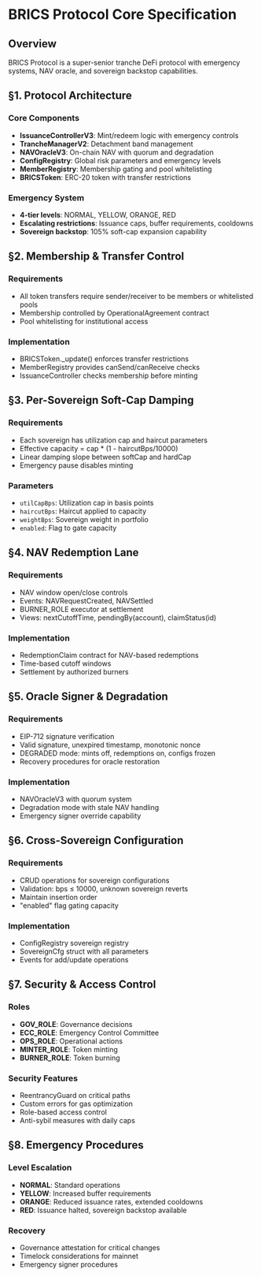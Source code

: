 # BRICS Protocol Core Specification

## Overview
BRICS Protocol is a super-senior tranche DeFi protocol with emergency systems, NAV oracle, and sovereign backstop capabilities.

## §1. Protocol Architecture

### Core Components
- **IssuanceControllerV3**: Mint/redeem logic with emergency controls
- **TrancheManagerV2**: Detachment band management
- **NAVOracleV3**: On-chain NAV with quorum and degradation
- **ConfigRegistry**: Global risk parameters and emergency levels
- **MemberRegistry**: Membership gating and pool whitelisting
- **BRICSToken**: ERC-20 token with transfer restrictions

### Emergency System
- **4-tier levels**: NORMAL, YELLOW, ORANGE, RED
- **Escalating restrictions**: Issuance caps, buffer requirements, cooldowns
- **Sovereign backstop**: 105% soft-cap expansion capability

## §2. Membership & Transfer Control

### Requirements
- All token transfers require sender/receiver to be members or whitelisted pools
- Membership controlled by OperationalAgreement contract
- Pool whitelisting for institutional access

### Implementation
- BRICSToken._update() enforces transfer restrictions
- MemberRegistry provides canSend/canReceive checks
- IssuanceController checks membership before minting

## §3. Per-Sovereign Soft-Cap Damping

### Requirements
- Each sovereign has utilization cap and haircut parameters
- Effective capacity = cap * (1 - haircutBps/10000)
- Linear damping slope between softCap and hardCap
- Emergency pause disables minting

### Parameters
- `utilCapBps`: Utilization cap in basis points
- `haircutBps`: Haircut applied to capacity
- `weightBps`: Sovereign weight in portfolio
- `enabled`: Flag to gate capacity

## §4. NAV Redemption Lane

### Requirements
- NAV window open/close controls
- Events: NAVRequestCreated, NAVSettled
- BURNER_ROLE executor at settlement
- Views: nextCutoffTime, pendingBy(account), claimStatus(id)

### Implementation
- RedemptionClaim contract for NAV-based redemptions
- Time-based cutoff windows
- Settlement by authorized burners

## §5. Oracle Signer & Degradation

### Requirements
- EIP-712 signature verification
- Valid signature, unexpired timestamp, monotonic nonce
- DEGRADED mode: mints off, redemptions on, configs frozen
- Recovery procedures for oracle restoration

### Implementation
- NAVOracleV3 with quorum system
- Degradation mode with stale NAV handling
- Emergency signer override capability

## §6. Cross-Sovereign Configuration

### Requirements
- CRUD operations for sovereign configurations
- Validation: bps ≤ 10000, unknown sovereign reverts
- Maintain insertion order
- "enabled" flag gating capacity

### Implementation
- ConfigRegistry sovereign registry
- SovereignCfg struct with all parameters
- Events for add/update operations

## §7. Security & Access Control

### Roles
- **GOV_ROLE**: Governance decisions
- **ECC_ROLE**: Emergency Control Committee
- **OPS_ROLE**: Operational actions
- **MINTER_ROLE**: Token minting
- **BURNER_ROLE**: Token burning

### Security Features
- ReentrancyGuard on critical paths
- Custom errors for gas optimization
- Role-based access control
- Anti-sybil measures with daily caps

## §8. Emergency Procedures

### Level Escalation
- **NORMAL**: Standard operations
- **YELLOW**: Increased buffer requirements
- **ORANGE**: Reduced issuance rates, extended cooldowns
- **RED**: Issuance halted, sovereign backstop available

### Recovery
- Governance attestation for critical changes
- Timelock considerations for mainnet
- Emergency signer procedures
